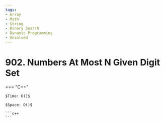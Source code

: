 ```yaml
---
tags:
- Array
- Math
- String
- Binary Search
- Dynamic Programming
- Unsolved
---
```



# 902. Numbers At Most N Given Digit Set

=== "C++"

    $Time: O()$

    $Space: O()$

    ```c++
    ```